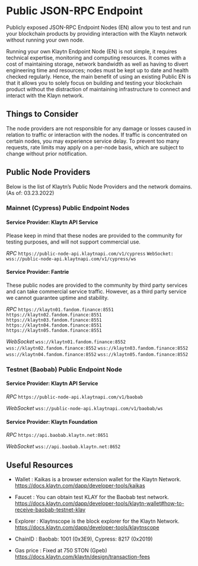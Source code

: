 # Public JSON-RPC Endpoint

Publicly exposed JSON-RPC Endpoint Nodes (EN) allow you to test and run your blockchain products by providing interaction with the Klaytn network without running your own node.

Running your own Klaytn Endpoint Node (EN) is not simple, it requires technical expertise, monitoring and computing resources. It comes with a cost of maintaining storage, network bandwidth as well as having to divert engineering time and resources; nodes must be kept up to date and health checked regularly. Hence, the main benefit of using an existing Public EN is that it allows you to solely focus on building and testing your blockchain product without the distraction of maintaining infrastructure to connect and interact with the Klayn network.
 
## Things to Consider

The node providers are not responsible for any damage or losses caused in relation to traffic or interaction with the nodes. 
If traffic is concentrated on certain nodes, you may experience service delay. 
To prevent too many requests, rate limits may apply on a per-node basis, which are subject to change without prior notification.

## Public Node Providers

Below is the list of Klaytn’s Public Node Providers and the network domains. (As of: 03.23.2022)

### Mainnet (Cypress) Public Endpoint Nodes

#### Service Provider: Klaytn API Service

Please keep in mind that these nodes are provided to the community for testing purposes, and will not support commercial use.

*RPC*
`https://public-node-api.klaytnapi.com/v1/cypress`
`WebSocket: wss://public-node-api.klaytnapi.com/v1/cypress/ws`

#### Service Provider: Fantrie

These public nodes are provided to the community by third party services and can take commercial service traffic. However, as a third party service we cannot guarantee uptime and stability.

*RPC* 
`https://klaytn01.fandom.finance:8551`
`https://klaytn02.fandom.finance:8551`
`https://klaytn03.fandom.finance:8551`
`https://klaytn04.fandom.finance:8551`
`https://klaytn05.fandom.finance:8551`

*WebSocket*
`wss://klaytn01.fandom.finance:8552`
`wss://klaytn02.fandom.finance:8552`
`wss://klaytn03.fandom.finance:8552`
`wss://klaytn04.fandom.finance:8552`
`wss://klaytn05.fandom.finance:8552`


### Testnet (Baobab) Public Endpoint Node

#### Service Provider: Klaytn API Service

*RPC*
`https://public-node-api.klaytnapi.com/v1/baobab`

*WebSocket* 
`wss://public-node-api.klaytnapi.com/v1/baobab/ws`

#### Service Provider: Klaytn Foundation

*RPC*
`https://api.baobab.klaytn.net:8651`

*WebSocket*
`wss://api.baobab.klaytn.net:8652`


## Useful Resources 

- Wallet : Kaikas is a browser extension wallet for the Klaytn Network.
https://docs.klaytn.com/dapp/developer-tools/kaikas

- Faucet : You can obtain test KLAY for the Baobab test network. 
https://docs.klaytn.com/dapp/developer-tools/klaytn-wallet#how-to-receive-baobab-testnet-klay

- Explorer : Klaytnscope is the block explorer for the Klaytn Network.
https://docs.klaytn.com/dapp/developer-tools/klaytnscope
- ChainID : Baobab: 1001 (0x3E9), Cypress: 8217 (0x2019)

- Gas price : Fixed at 750 STON (Gpeb)
https://docs.klaytn.com/klaytn/design/transaction-fees

